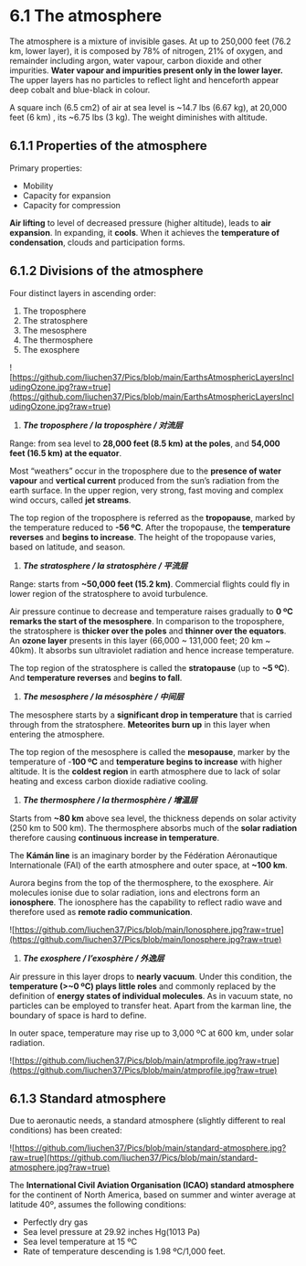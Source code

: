 # 6.1 The atmosphere

The atmosphere is a mixture of invisible gases. At up to 250,000 feet (76.2 km, lower layer), it is composed by 78% of nitrogen, 21% of oxygen, and remainder including argon, water vapour, carbon dioxide and other impurities. **Water vapour and impurities present only in the lower layer.** The upper layers  has no particles to reflect light and henceforth appear deep cobalt and blue-black in colour.

A square inch (6.5 cm2) of air at sea level is ~14.7 lbs (6.67 kg), at 20,000 feet (6 km) , its ~6.75 lbs (3 kg).  The weight diminishes with altitude.

## 6.1.1 Properties of the atmosphere

Primary properties:

- Mobility
- Capacity for expansion
- Capacity for compression

**Air lifting** to level of decreased pressure (higher altitude), leads to **air expansion**. In expanding, it **cools**. When it achieves the **temperature of condensation**, clouds and participation forms.

## 6.1.2 Divisions of the atmosphere

Four distinct layers in ascending order:

1. The troposphere
2. The stratosphere
3. The mesosphere
4. The thermosphere
5. The exosphere

![https://github.com/liuchen37/Pics/blob/main/EarthsAtmosphericLayersIncludingOzone.jpg?raw=true](https://github.com/liuchen37/Pics/blob/main/EarthsAtmosphericLayersIncludingOzone.jpg?raw=true)

1. ***The troposphere / la troposphère / 对流层***

Range: from sea level to **28,000 feet (8.5 km) at the poles**, and **54,000 feet (16.5 km) at the equator**.

Most “weathers” occur in the troposphere due to the **presence of water vapour** and **vertical current** produced from the sun’s radiation from the earth surface. In the upper region, very strong, fast moving and complex wind occurs, called **jet streams**.

The top region of the troposphere is referred as the **tropopause**, marked by the temperature reduced to **-56 ºC**. After the tropopause, the **temperature** **reverses** and **begins to increase**. The height of the tropopause varies, based on latitude, and season.

1. ***The stratosphere / la stratosphère / 平流层***

Range: starts from **~50,000 feet (15.2 km)**. Commercial flights could fly in lower region of the stratosphere to avoid turbulence.

Air pressure continue to decrease and temperature raises gradually to **0 ºC remarks the start of the mesosphere**. In comparison to the troposphere, the stratosphere is **thicker over the poles** and **thinner over the equators**. An **ozone layer**  presents in this layer (66,000 ~ 131,000 feet; 20 km ~ 40km). It absorbs sun ultraviolet radiation and hence increase temperature.

The top region of the stratosphere is called the **stratopause** (up to **~5 ºC**). And **temperature reverses** and **begins to fall**.

1. ***The mesosphere / la mésosphère / 中间层***

The mesosphere starts by a **significant drop in temperature** that is carried through from the stratosphere. **Meteorites burn up** in this layer when entering the atmosphere.

The top region of the mesosphere is called the **mesopause**, marker by the temperature of -**100 ºC** and **temperature begins to increase** with higher altitude. It is the **coldest** **region** in earth atmosphere due to lack of solar heating and excess carbon dioxide radiative cooling.

1. ***The thermosphere / la thermosphère / 增温层***

Starts from **~80 km** above sea level, the thickness depends on solar activity (250 km to 500 km). The thermosphere absorbs much of the **solar radiation** therefore causing **continuous increase in temperature**. 

The **Kámán line** is an imaginary border by the Fédération Aéronautique Internationale (FAI) of the earth atmosphere and outer space, at **~100 km**.

Aurora begins from the top of the thermosphere, to the exosphere. Air molecules ionise due to solar radiation, ions and electrons form an **ionosphere**. The ionosphere has the capability to reflect radio wave and therefore used as **remote radio communication**.

![https://github.com/liuchen37/Pics/blob/main/Ionosphere.jpg?raw=true](https://github.com/liuchen37/Pics/blob/main/Ionosphere.jpg?raw=true)

1. ***The exosphere / l’exosphère / 外逸层***

Air pressure in this layer drops to **nearly vacuum**. Under this condition, the **temperature (>~0 ºC) plays little roles** and commonly replaced by the definition of **energy states of individual molecules**. As in vacuum state, no particles can be employed to transfer heat. Apart from the karman line, the boundary of space is hard to define. 

In outer space, temperature may rise up to 3,000 ºC at 600 km, under solar radiation.

![https://github.com/liuchen37/Pics/blob/main/atmprofile.jpg?raw=true](https://github.com/liuchen37/Pics/blob/main/atmprofile.jpg?raw=true)

## 6.1.3 Standard atmosphere

Due to aeronautic needs, a standard atmosphere (slightly different to real conditions) has been created:

![https://github.com/liuchen37/Pics/blob/main/standard-atmosphere.jpg?raw=true](https://github.com/liuchen37/Pics/blob/main/standard-atmosphere.jpg?raw=true)

The **International Civil Aviation Organisation (ICAO) standard atmosphere** for the continent of North America, based on summer and winter average at latitude 40º, assumes the following conditions:

- Perfectly dry gas
- Sea level pressure at 29.92 inches Hg(1013 Pa)
- Sea level temperature at 15 ºC
- Rate of temperature descending is 1.98 ºC/1,000 feet.
